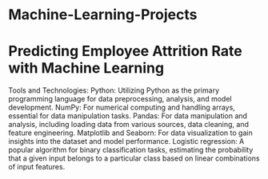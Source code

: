 # Machine-Learning-Projects
# Predicting Employee Attrition Rate with Machine Learning
Tools and Technologies:
Python: Utilizing Python as the primary programming language for data preprocessing, analysis, and model development.
NumPy: For numerical computing and handling arrays, essential for data manipulation tasks.
Pandas: For data manipulation and analysis, including loading data from various sources, data cleaning, and feature engineering.
Matplotlib and Seaborn: For data visualization to gain insights into the dataset and model performance.
Logistic regression: A popular algorithm for binary classification tasks, estimating the probability that a given input belongs to a particular class based on linear 
                    combinations of input features.  
